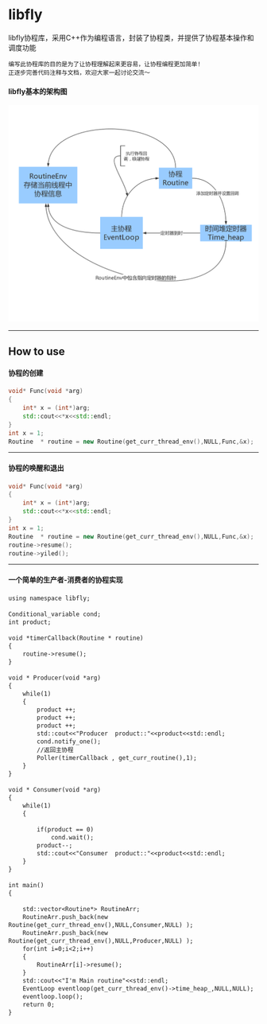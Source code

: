 # libfly
  libfly协程库，采用C++作为编程语言，封装了协程类，并提供了协程基本操作和调度功能
  
    编写此协程库的目的是为了让协程理解起来更容易，让协程编程更加简单!
    正逐步完善代码注释与文档，欢迎大家一起讨论交流～

#### libfly基本的架构图

![libfly1](https://github.com/chudongfang/java_practice/blob/master/picture/libfly.png)


---

## How to use



#### 协程的创建
```c++
void* Func(void *arg)
{
    int* x = (int*)arg;
    std::cout<<*x<<std::endl;
}
int x = 1;
Routine  * routine = new Routine(get_curr_thread_env(),NULL,Func,&x);

```

---


#### 协程的唤醒和退出

```c++
void* Func(void *arg)
{
    int* x = (int*)arg;
    std::cout<<*x<<std::endl;
}
int x = 1;
Routine  * routine = new Routine(get_curr_thread_env(),NULL,Func,&x);
routine->resume();
routine->yiled();
```

---

#### 一个简单的生产者-消费者的协程实现
```
using namespace libfly;

Conditional_variable cond;
int product;

void *timerCallback(Routine * routine)
{
    routine->resume();
}

void * Producer(void *arg)
{
    while(1)
    {
        product ++;
        product ++;
        product ++;
        std::cout<<"Producer  product::"<<product<<std::endl;
        cond.notify_one();
        //返回主协程
        Poller(timerCallback , get_curr_routine(),1); 
    }
}

void * Consumer(void *arg)
{
    while(1)
    {

        if(product == 0)
            cond.wait();
        product--;
        std::cout<<"Consumer  product::"<<product<<std::endl;
    }
}

int main()
{
    
    std::vector<Routine*> RoutineArr; 
    RoutineArr.push_back(new Routine(get_curr_thread_env(),NULL,Consumer,NULL) );	
    RoutineArr.push_back(new Routine(get_curr_thread_env(),NULL,Producer,NULL) );	
    for(int i=0;i<2;i++)
    {
        RoutineArr[i]->resume();
    }
    std::cout<<"I'm Main routine"<<std::endl; 
    EventLoop eventloop(get_curr_thread_env()->time_heap_,NULL,NULL);
    eventloop.loop();
    return 0;
}
```

